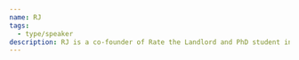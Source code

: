 ```yaml
---
name: RJ
tags:
  - type/speaker
description: RJ is a co-founder of Rate the Landlord and PhD student in Toronto. She is passionate about social issues facing residents in the city.
---
```

